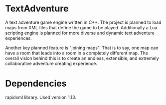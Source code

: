# TextAdventure
A text adventure game engine written in C++. The project is planned to load maps
from XML files that define the game to be played. Additionally a Lua scripting engine is planned for more diverse and dynamic text adventure experiences.

Another key planned feature is "joining maps". That is to say, one map can have a room that leads into a room in a completely different map. The overall vision behind this is to create an endless, extensible, and extremely collaborative adventure creating experience.

# Dependencies
rapidxml library. Used version 1.13.
